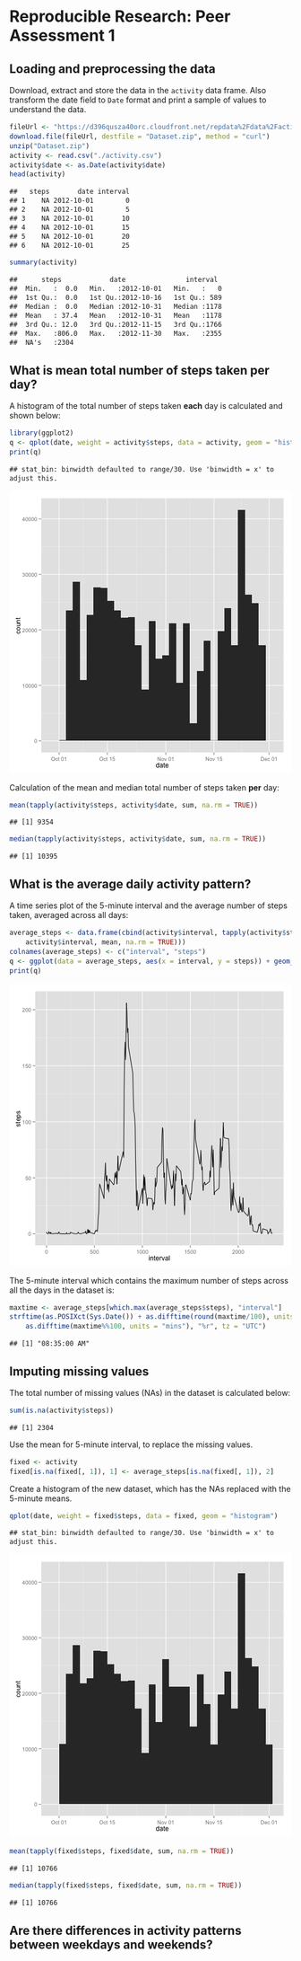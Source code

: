 # Reproducible Research: Peer Assessment 1


## Loading and preprocessing the data

Download, extract and store the data in the `activity` data frame. Also transform the date field to `Date` format and print a sample of values to understand the data.


```r
fileUrl <- "https://d396qusza40orc.cloudfront.net/repdata%2Fdata%2Factivity.zip"
download.file(fileUrl, destfile = "Dataset.zip", method = "curl")
unzip("Dataset.zip")
activity <- read.csv("./activity.csv")
activity$date <- as.Date(activity$date)
head(activity)
```

```
##   steps       date interval
## 1    NA 2012-10-01        0
## 2    NA 2012-10-01        5
## 3    NA 2012-10-01       10
## 4    NA 2012-10-01       15
## 5    NA 2012-10-01       20
## 6    NA 2012-10-01       25
```

```r
summary(activity)
```

```
##      steps            date               interval   
##  Min.   :  0.0   Min.   :2012-10-01   Min.   :   0  
##  1st Qu.:  0.0   1st Qu.:2012-10-16   1st Qu.: 589  
##  Median :  0.0   Median :2012-10-31   Median :1178  
##  Mean   : 37.4   Mean   :2012-10-31   Mean   :1178  
##  3rd Qu.: 12.0   3rd Qu.:2012-11-15   3rd Qu.:1766  
##  Max.   :806.0   Max.   :2012-11-30   Max.   :2355  
##  NA's   :2304
```


## What is mean total number of steps taken per day?

A histogram of the total number of steps taken **each** day is calculated and shown below:


```r
library(ggplot2)
q <- qplot(date, weight = activity$steps, data = activity, geom = "histogram")
print(q)
```

```
## stat_bin: binwidth defaulted to range/30. Use 'binwidth = x' to adjust this.
```

![plot of chunk unnamed-chunk-2](figure/unnamed-chunk-2.png) 


Calculation of the mean and median total number of steps taken **per** day:


```r
mean(tapply(activity$steps, activity$date, sum, na.rm = TRUE))
```

```
## [1] 9354
```

```r
median(tapply(activity$steps, activity$date, sum, na.rm = TRUE))
```

```
## [1] 10395
```


## What is the average daily activity pattern?

A time series plot of the 5-minute interval and the average number of steps taken, averaged across all days:


```r
average_steps <- data.frame(cbind(activity$interval, tapply(activity$steps, 
    activity$interval, mean, na.rm = TRUE)))
colnames(average_steps) <- c("interval", "steps")
q <- ggplot(data = average_steps, aes(x = interval, y = steps)) + geom_line()
print(q)
```

![plot of chunk unnamed-chunk-4](figure/unnamed-chunk-4.png) 


The 5-minute interval which contains the maximum number of steps across all the days in the dataset is:


```r
maxtime <- average_steps[which.max(average_steps$steps), "interval"]
strftime(as.POSIXct(Sys.Date()) + as.difftime(round(maxtime/100), units = "hours") + 
    as.difftime(maxtime%%100, units = "mins"), "%r", tz = "UTC")
```

```
## [1] "08:35:00 AM"
```


## Imputing missing values

The total number of missing values (NAs) in the dataset is calculated below:


```r
sum(is.na(activity$steps))
```

```
## [1] 2304
```


Use the mean for 5-minute interval, to replace the missing values.


```r
fixed <- activity
fixed[is.na(fixed[, 1]), 1] <- average_steps[is.na(fixed[, 1]), 2]
```


Create a histogram of the new dataset, which has the NAs replaced with the 5-minute means.


```r
qplot(date, weight = fixed$steps, data = fixed, geom = "histogram")
```

```
## stat_bin: binwidth defaulted to range/30. Use 'binwidth = x' to adjust this.
```

![plot of chunk unnamed-chunk-8](figure/unnamed-chunk-8.png) 

```r
mean(tapply(fixed$steps, fixed$date, sum, na.rm = TRUE))
```

```
## [1] 10766
```

```r
median(tapply(fixed$steps, fixed$date, sum, na.rm = TRUE))
```

```
## [1] 10766
```




## Are there differences in activity patterns between weekdays and weekends?
